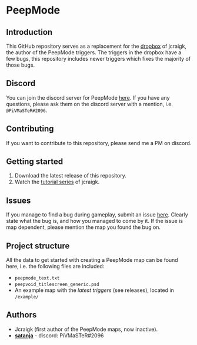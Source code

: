 # PeepMode
## Introduction
This GitHub repository serves as a replacement for the [dropbox](https://www.dropbox.com/sh/e1dx04lwdewngjp/AADw2ajP6x9YxOVt51MpbRTHa?dl=0) of jcraigk, the author of the PeepMode triggers. The triggers in the dropbox have a few bugs, this repository includes newer triggers which fixes the majority of those bugs. 

## Discord
You can join the discord server for PeepMode [here](https://discord.gg/5vs2aps). If you have any questions, please ask them on the discord server with a mention, i.e. `@PiVMaSTeR#2096`. 

## Contributing
If you want to contribute to this repository, please send me a PM on discord.


## Getting started
1.  Download the latest release of this repository.
2.  Watch the [tutorial series](https://www.youtube.com/playlist?list=PLDzri0UohfhqrfjMbGMNBRW05lhK0H12u) of jcraigk.

## Issues
If you manage to find a bug during gameplay, submit an issue [here](https://github.com/satanja/PeepMode/issues). Clearly state what the bug is, and how you managed to come by it. If the issue is map dependent, please mention the map you found the bug on. 


## Project structure
All the data to get started with creating a PeepMode map can be found here, i.e. the following files are included:

* `peepmode_text.txt` 
* `peepvoid_titlescreen_generic.psd`
* An example map with the _latest triggers_ (see releases), located in `/example/`


## Authors
* Jcraigk (first author of the PeepMode maps, now inactive).
* **[satanja](https://github.com/satanja)** - discord: PiVMaSTeR#2096


